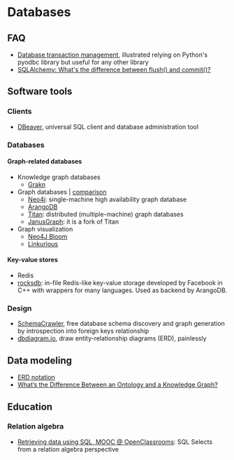 # Databases
## FAQ
- [Database transaction management](https://github.com/mkleehammer/pyodbc/wiki/Database-Transaction-Management), illustrated relying on Python's pyodbc library but useful for any other library
- [SQLAlchemy: What's the difference between flush() and commit()?](https://stackoverflow.com/a/4202016)

## Software tools
### Clients
- [DBeaver](https://dbeaver.io/), universal SQL client and database administration tool

### Databases
#### Graph-related databases
- Knowledge graph databases
  - [Grakn](https://grakn.ai/)
- Graph databases | [comparison](https://www.g2.com/reports/grid-report-for-graph-databases-fall-2021?featured=arangodb&secure%5Bgated_consumer%5D=afaa8972-8f66-4a48-ae64-3e5c056c9795&secure%5Btoken%5D=709b3b2abef7638ca3e0c172fa9b0306e3fbe758d7fdf31f4bdb8a7f200dc75e&utm_campaign=gate-804181)
  - [Neo4j](https://neo4j.com/product/neo4j-graph-database/): single-machine high availability graph database
  - [ArangoDB](https://www.arangodb.com/)
  - [Titan](https://titandb.io): distributed (multiple-machine) graph databases
  - [JanusGraph](https://janusgraph.org/): it is a fork of Titan
- Graph visualization
  - [Neo4J Bloom](https://neo4j.com/product/bloom/)
  - [Linkurious](https://linkurio.us/)

#### Key-value stores
- Redis
- [rocksdb](http://rocksdb.org/): in-file Redis-like key-value storage developed by Facebook in C++ with wrappers for many languages. Used as backend by ArangoDB.


### Design
- [SchemaCrawler](https://www.schemacrawler.com/), free database schema discovery and graph generation by introspection into foreign keys relationship
- [dbdiagram.io](https://dbdiagram.io/), draw entity-relationship diagrams (ERD), painlessly

## Data modeling
- [ERD notation](https://www.omg.org/retail-depository/arts-odm-73/data_modeling_methodology_and_.htm)
- [What’s the Difference Between an Ontology and a Knowledge Graph?](https://enterprise-knowledge.com/whats-the-difference-between-an-ontology-and-a-knowledge-graph/)

## Education
### Relation algebra
- [Retrieving data using SQL, MOOC @ OpenClassrooms](https://openclassrooms.com/en/courses/2071486-retrieve-data-using-sql): SQL Selects from a relation algebra perspective
